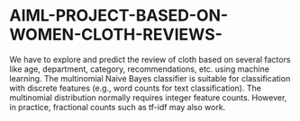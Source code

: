 # AIML-PROJECT-BASED-ON-WOMEN-CLOTH-REVIEWS-
We have to explore and predict the review of cloth based on several factors like age, department, category, recommendations, etc. using machine learning.
The multinomial Naive Bayes classifier is suitable for classification with discrete features (e.g., word counts for text classification). The multinomial distribution normally requires integer feature counts. However, in practice, fractional counts such as tf-idf may also work.
